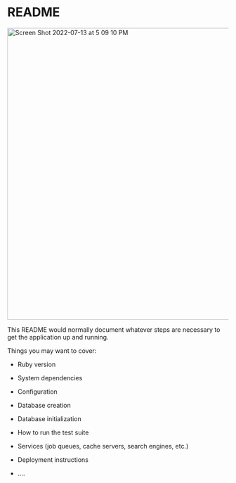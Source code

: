 # README

<img width="664" alt="Screen Shot 2022-07-13 at 5 09 10 PM" src="https://user-images.githubusercontent.com/98673086/178855076-a2e8bcf6-65d9-40d5-9005-62d5c7691822.png">


This README would normally document whatever steps are necessary to get the
application up and running.

Things you may want to cover:

* Ruby version

* System dependencies

* Configuration

* Database creation

* Database initialization

* How to run the test suite

* Services (job queues, cache servers, search engines, etc.)

* Deployment instructions

* ....
